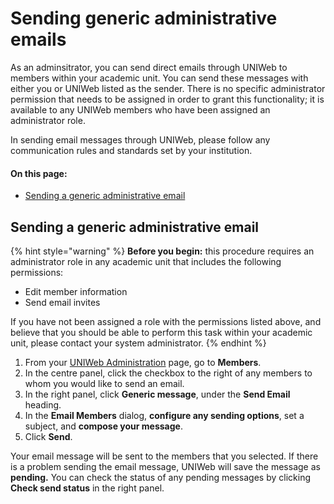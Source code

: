 # Sending generic administrative emails

As an adminsitrator, you can send direct emails through UNIWeb to members within your academic unit. You can send these messages with either you or UNIWeb listed as the sender.  There is no specific administrator permission that needs to be assigned in order to grant this functionality; it is available to any UNIWeb members who have been assigned an administrator role.

In sending email messages through UNIWeb, please follow any communication rules and standards set by your institution.

#### On this page:

* [Sending a generic administrative email](sending-generic-administrative-emails.md#sending-a-generic-administrative-email)

## Sending a generic administrative email

{% hint style="warning" %}
**Before you begin:** this procedure requires an administrator role in any academic unit that includes the following permissions:

* Edit member information
* Send email invites

If you have not been assigned a role with the permissions listed above, and believe that you should be able to perform this task within your academic unit, please contact your system administrator.
{% endhint %}

1. From your [UNIWeb Administration](../../navigating-uniweb/the-administration-page.md) page, go to **Members**.
2. In the centre panel, click the checkbox to the right of any members to whom you would like to send an email.
3. In the right panel, click **Generic message**, under the **Send Email** heading.
4. In the **Email Members** dialog, **configure any sending options**, set a subject, and **compose your message**.
5. Click **Send**.

Your email message will be sent to the members that you selected. If there is a problem sending the email message, UNIWeb will save the message as **pending.** You can check the status of any pending messages by clicking **Check send status** in the right panel.

